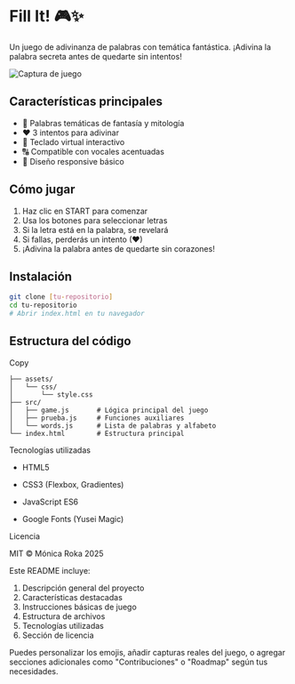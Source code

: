 # Fill It! 🎮✨

Un juego de adivinanza de palabras con temática fantástica. ¡Adivina la palabra secreta antes de quedarte sin intentos!

![Captura de juego](https://i.ibb.co/BKsLb4Vf/52899298289.png)

## Características principales
- 🌟 Palabras temáticas de fantasía y mitología
- ❤️ 3 intentos para adivinar
- 🎹 Teclado virtual interactivo
- 🔠 Compatible con vocales acentuadas
- 📱 Diseño responsive básico

## Cómo jugar
1. Haz clic en START para comenzar
2. Usa los botones para seleccionar letras
3. Si la letra está en la palabra, se revelará
4. Si fallas, perderás un intento (❤)
5. ¡Adivina la palabra antes de quedarte sin corazones!

## Instalación
```bash
git clone [tu-repositorio]
cd tu-repositorio
# Abrir index.html en tu navegador
````
## Estructura del código
Copy
````
├── assets/
│   └── css/
│       └── style.css
├── src/
│   ├── game.js       # Lógica principal del juego
│   ├── prueba.js     # Funciones auxiliares
│   └── words.js      # Lista de palabras y alfabeto
└── index.html        # Estructura principal
````
Tecnologías utilizadas

  - HTML5

  - CSS3 (Flexbox, Gradientes)

  - JavaScript ES6

  - Google Fonts (Yusei Magic)

Licencia

MIT © Mónica Roka 2025


Este README incluye:
1. Descripción general del proyecto
2. Características destacadas
3. Instrucciones básicas de juego
4. Estructura de archivos
5. Tecnologías utilizadas
6. Sección de licencia

Puedes personalizar los emojis, añadir capturas reales del juego, o agregar secciones adicionales como "Contribuciones" o "Roadmap" según tus necesidades.
